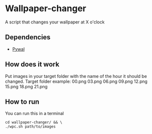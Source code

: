 # Wallpaper-changer
A script that changes your wallpaper at X o'clock


## Dependencies 
* [Pywal](https://github.com/dylanaraps/pywal)

## How does it work
Put images in your target folder with the name of the hour it should be changed.
Target folder example:
00.png
03.png
06.png
09.png
12.png
15.png
18.png
21.png

## How to run
You can run this in a terminal
```
cd wallpaper-changer/ && \
./wpc.sh path/to/images
```
